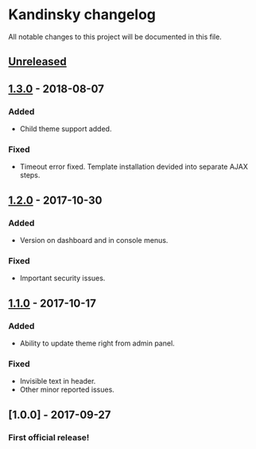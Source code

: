 # Kandinsky changelog
All notable changes to this project will be documented in this file.

## [Unreleased]

## [1.3.0] - 2018-08-07
### Added
- Child theme support added.

### Fixed
- Timeout error fixed. Template installation devided into separate AJAX steps.

## [1.2.0] - 2017-10-30
### Added
- Version on dashboard and in console menus.

### Fixed
- Important security issues.

## [1.1.0] - 2017-10-17
### Added
- Ability to update theme right from admin panel.

### Fixed
- Invisible text in header.
- Other minor reported issues.

## [1.0.0] - 2017-09-27
### First official release!

[Unreleased]: https://github.com/Teplitsa/kandinsky/compare/v1.3.0...HEAD
[1.3.0]: https://github.com/Teplitsa/kandinsky/compare/v1.2.0...v1.3.0
[1.2.0]: https://github.com/Teplitsa/kandinsky/compare/v1.1.0...v1.2.0
[1.1.0]: https://github.com/Teplitsa/kandinsky/compare/v1.0.0...v1.1.0
